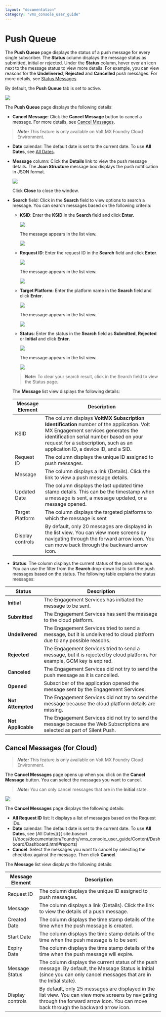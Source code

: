 ```yaml
---
layout: "documentation"
category: "vms_console_user_guide"
---
```

                              


Push Queue
==========

The **Push Queue** page displays the status of a push message for every single subscriber. The **Status** column displays the message status as submitted, initial or rejected. Under the **Status** column, hover over an icon next to the message status to view more details. For example, you can view reasons for the **Undelivered**, **Rejected** and **Cancelled** push messages. For more details, see [Status Messages](#Status).

By default, the **Push Queue** tab is set to active.

![](../Resources/Images/Settings/Status/message_queue/statushomepage_617x270.png)

The **Push Queue** page displays the following details:

*   **Cancel Message**: Click the **Cancel Message** button to cancel a message. For more details, see [Cancel Messages](#cancel-messages-for-cloud).

> **_Note:_** This feature is only available on Volt MX Foundry Cloud Environment.

*   **Date** calendar: The default date is set to the current date. To use **All Dates**, see [All Dates](../Dashboard/Dashboard.html#All_Dates).
*   **Message** column: Click the **Details** link to view the push message details. The **Json Structure** message box displays the push notification in JSON format.
    
    ![](../Resources/Images/Settings/Status/message_queue/msgdetwind_540x291.png)
    
    Click **Close** to close the window.
    
*   **Search** field: Click in the **Search** field to view options to search a message. You can search messages based on the following criteria:
    
    *   **KSID**: Enter the **KSID** in the **Search** field and click **Enter.**
        
        ![](../Resources/Images/Settings/Status/message_queue/searchmsgksid.png)
        
        The message appears in the list view.
        
        ![](../Resources/Images/Settings/Status/message_queue/resultksid_559x72.png)
        
    *   **Request ID**: Enter the request ID in the **Search** field and click **Enter**.
        
        ![](../Resources/Images/Settings/Status/message_queue/searchmsrequestid.png)
        
        The message appears in the list view.
        
        ![](../Resources/Images/Settings/Status/message_queue/resultreqid_560x93.png)
        
    *   **Target Platform**: Enter the platform name in the **Search** field and click **Enter**.
        
        ![](../Resources/Images/Settings/Status/message_queue/searchmsgplatform.png)
        
        The message appears in the list view.
        
        ![](../Resources/Images/Settings/Status/message_queue/resultplatform_560x70.png)
        
    *   **Status**: Enter the status in the **Search** field as **Submitted**, **Rejected** or **Initial** and click **Enter**.
        
        ![](../Resources/Images/Settings/Status/message_queue/searchmsgstatus.png)
        
        The message appears in the list view.
        
        ![](../Resources/Images/Settings/Status/message_queue/resultstatus_529x63.png)
        
    
    > **_Note:_** To clear your search result, click in the Search field to view the Status page.
    
    The **Message** list view displays the following details:
    
    | Message Element | Description |
    | --- | --- |
    | KSID | The column displays **VoltMX Subscription Identification** number of the application. Volt MX Engagement services generates the identification serial number based on your request for a subscription, such as an application ID, a device ID, and a SID. |
    | Request ID | The column displays the unique ID assigned to push messages. |
    | Message | The column displays a link (Details). Click the link to view a push message details. |
    | Updated Date | The column displays the last updated time stamp details. This can be the timestamp when a message is sent, a message updated, or a message opened. |
    | Target Platform | The column displays the targeted platforms to which the message is sent |
    | Display controls | By default, only 20 messages are displayed in the list view. You can view more screens by navigating through the forward arrow icon. You can move back through the backward arrow icon. |
    

*   **Status**: The column displays the current status of the push message. You can use the filter from the **Search** drop-down list to sort the push messages based on the status. The following table explains the status messages:

  
| Status | Description |
| --- | --- |
| **Initial** | The Engagement Services has initiated the message to be sent. |
| **Submitted** | The Engagement Services has sent the message to the cloud platform. |
| **Undelivered** | The Engagement Services tried to send a message, but it is undelivered to cloud platform due to any possible reasons. |
| **Rejected** | The Engagement Services tried to send a message, but it is rejected by cloud platform. For example, GCM key is expired. |
| **Canceled** | The Engagement Services did not try to send the push message as it is cancelled. |
| **Opened** | Subscriber of the application opened the message sent by the Engagement Services. |
| **Not Attempted** | The Engagement Services did not try to send the message because the cloud platform details are missing. |
| **Not Applicable** | The Engagement Services did not try to send the message because the Web Subscriptions are selected as part of Silent Push. |

Cancel Messages (for Cloud)
---------------------------

> **_Note:_** This feature is only available on Volt MX Foundry Cloud Environment.

The **Cancel Messages** page opens up when you click on the **Cancel Message** button. You can select the messages you want to cancel.

> **_Note:_** You can only cancel messages that are in the **Initial** state.

![](../Resources/Images/Settings/Status/message_queue/cancelhomepage_616x231.png)

The **Cancel Messages** page displays the following details:

*   **All Request ID** list: It displays a list of messages based on the Request IDs.
*   **Date** calendar: The default date is set to the current date. To use **All Dates**, see [All Dates]({{ site.baseurl }}/docs/documentation/Foundry/vms_console_user_guide/Content/Dashboard/Dashboard.html#reports)
*   **Cancel**: Select the messages you want to cancel by selecting the checkbox against the message. Then click **Cancel**.

The **Message** list view displays the following details:

  
| Message Element | Description |
| --- | --- |
| Request ID | The column displays the unique ID assigned to push messages. |
| Message | The column displays a link (Details). Click the link to view the details of a push message. |
| Created Date | The column displays the time stamp details of the time when the push message is created. |
| Start Date | The column displays the time stamp details of the time when the push message is to be sent |
| Expiry Date | The column displays the time stamp details of the time when the push message will expire. |
| Message Status | The column displays the current status of the push message. By default, the Message Status is Initial (since you can only cancel messages that are in the Initial state). |
| Display controls | By default, only 25 messages are displayed in the list view. You can view more screens by navigating through the forward arrow icon. You can move back through the backward arrow icon. |
